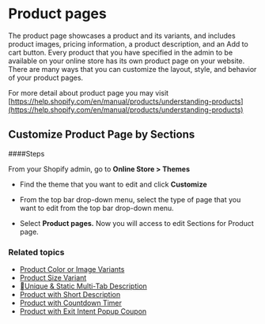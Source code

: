 # Product pages

The product page showcases a product and its variants, and includes product images, pricing information, a product description, and an Add to cart button. Every product that you have specified in the admin to be available on your online store has its own product page on your website. There are many ways that you can customize the layout, style, and behavior of your product pages.

For more detail about product page you may visit [https://help.shopify.com/en/manual/products/understanding-products](https://help.shopify.com/en/manual/products/understanding-products)


## Customize Product Page by Sections
####Steps

From your Shopify admin, go to **Online Store &gt; Themes**

* Find the theme that you want to edit and click **Customize**

* From the top bar drop-down menu, select the type of page that you want to edit from the top bar drop-down menu.

* Select **Product pages.** Now you will access to edit Sections for Product page.  


### Related topics

* [Product Color or Image Variants](/products/product-color-variant.md)
* [Product Size Variant](/products/product-quantity-selector.md)
* [Unique & Static Multi-Tab Description](/products/product-multi-tab-description.md)
* [Product with Short Description](/products/shortcode-product.md)
* [Product with Countdown Timer](/products/count-down-product.md)
* [Product with Exit Intent Popup Coupon](/extensions/exit-intent-popup.md)


















